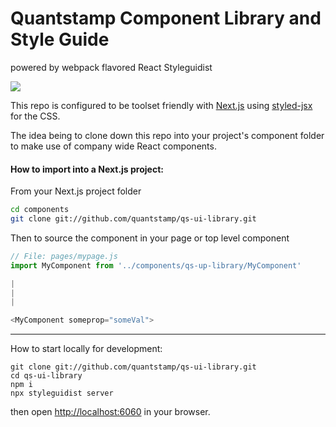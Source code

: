# Quantstamp Component Library and Style Guide
powered by webpack flavored React Styleguidist

![](https://d3vv6lp55qjaqc.cloudfront.net/items/0U313M3L0p120g2Y1y3J/Image%202016-04-12%20at%207.25.03%20PM.png)

This repo is configured to be toolset friendly with [Next.js](https://github.com/zeit/next.js/) using [styled-jsx](https://github.com/zeit/styled-jsx) for the CSS. 

The idea being to clone down this repo into your project's component folder to make use of company wide React components.

#### How to import into a Next.js project:
From your Next.js project folder
```bash
cd components
git clone git://github.com/quantstamp/qs-ui-library.git
```

Then to source the component in your page or top level component
```js
// File: pages/mypage.js
import MyComponent from '../components/qs-up-library/MyComponent'

|
|
|

<MyComponent someprop="someVal">
```

------------

How to start locally for development:

```
git clone git://github.com/quantstamp/qs-ui-library.git
cd qs-ui-library
npm i
npx styleguidist server
```

then open [http://localhost:6060](http://localhost:6060) in your browser.


